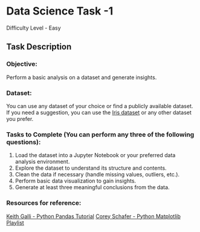# Data Science Task -1

Difficulty Level - Easy

## Task Description

### Objective:
Perform a basic analysis on a dataset and generate insights.

### Dataset:
You can use any dataset of your choice or find a publicly available dataset. If you need a suggestion, you can use the [Iris dataset](https://archive.ics.uci.edu/ml/datasets/iris) or any other dataset you prefer.

### Tasks to Complete (You can perform any three of the following questions):
1. Load the dataset into a Jupyter Notebook or your preferred data analysis environment.
2. Explore the dataset to understand its structure and contents.
3. Clean the data if necessary (handle missing values, outliers, etc.).
4. Perform basic data visualization to gain insights.
5. Generate at least three meaningful conclusions from the data.

### Resources for reference:
[Keith Galli - Python Pandas Tutorial](https://youtu.be/vmEHCJofslg?si=UGrw8hRE4WPOySAc)
[Corey Schafer - Python Matplotlib Playlist](https://youtube.com/playlist?list=PL-osiE80TeTvipOqomVEeZ1HRrcEvtZB_&si=l80Tdru55AAacJPS)
